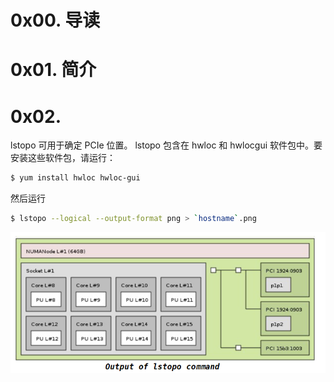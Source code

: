 # 0x00. 导读

# 0x01. 简介

# 0x02. 

lstopo 可用于确定 PCIe 位置。 lstopo 包含在 hwloc 和 hwlocgui 软件包中。要安装这些软件包，请运行：

```bash
$ yum install hwloc hwloc-gui
```

然后运行

```bash
$ lstopo --logical --output-format png > `hostname`.png
```

![Alt text](../../pic/linux/lstopo.png)